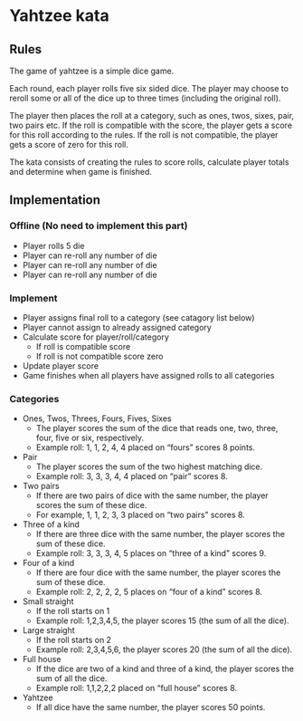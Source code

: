# Yahtzee kata

## Rules

The game of yahtzee is a simple dice game.

Each round, each player rolls five six sided dice.
The player may choose to reroll some or all of the dice up to three times (including the original roll).

The player then places the roll at a category, such as ones, twos, sixes, pair, two pairs etc.
If the roll is compatible with the score, the player gets a score for this roll according to the rules.
If the roll is not compatible, the player gets a score of zero for this roll.

The kata consists of creating the rules to score rolls, calculate player totals and determine when game is finished.

## Implementation

### Offline (No need to implement this part)

- Player rolls 5 die
- Player can re-roll any number of die
- Player can re-roll any number of die
- Player can re-roll any number of die

### Implement

- Player assigns final roll to a category (see catagory list below)
- Player cannot assign to already assigned category
- Calculate score for player/roll/category
    - If roll is compatible score
    - If roll is not compatible score zero
- Update player score
- Game finishes when all players have assigned rolls to all categories

### Categories

- Ones, Twos, Threes, Fours, Fives, Sixes
    - The player scores the sum of the dice that reads one, two, three, four, five or six, respectively.
    - Example roll: 1, 1, 2, 4, 4 placed on “fours” scores 8 points.
- Pair
    - The player scores the sum of the two highest matching dice.
    - Example roll: 3, 3, 3, 4, 4 placed on “pair” scores 8.
- Two pairs
    - If there are two pairs of dice with the same number, the player scores the sum of these dice.
    - For example, 1, 1, 2, 3, 3 placed on “two pairs” scores 8.
- Three of a kind
    - If there are three dice with the same number, the player scores the sum of these dice.
    - Example roll: 3, 3, 3, 4, 5 places on “three of a kind” scores 9.
- Four of a kind
    - If there are four dice with the same number, the player scores the sum of these dice.
    - Example roll: 2, 2, 2, 2, 5 places on “four of a kind” scores 8.
- Small straight
    - If the roll starts on 1
    - Example roll: 1,2,3,4,5, the player scores 15 (the sum of all the dice).
- Large straight
    - If the roll starts on 2
    - Example roll: 2,3,4,5,6, the player scores 20 (the sum of all the dice).
- Full house
    - If the dice are two of a kind and three of a kind, the player scores the sum of all the dice.
    - Example roll: 1,1,2,2,2 placed on “full house” scores 8.
- Yahtzee
    - If all dice have the same number, the player scores 50 points.
